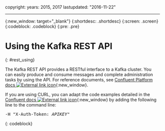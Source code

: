 copyright:
  years: 2015, 2017
lastupdated: "2016-11-22"

---

{:new_window: target="_blank"}
{:shortdesc: .shortdesc}
{:screen: .screen}
{:codeblock: .codeblock}
{:pre: .pre}

# Using the Kafka REST API
{: #rest_using}

The Kafka REST API provides a RESTful interface to a Kafka
cluster. You can easily produce and consume messages and complete administration tasks by using the
API. For reference documents, see [Confluent Platform docs ![External link icon](images/launch-glyph.svg "External link icon")](http://docs.confluent.io/2.0.0/){:new_window}.

If you are using CURL, you can adapt the code
examples detailed in the [Confluent docs ![External link icon](images/launch-glyph.svg "External link icon")](http://docs.confluent.io/2.0.0/){:new_window} by adding the following line to the command line:
<pre class="pre">-H "X-Auth-Token: <var class="keyword varname">APIKEY</var>"</pre>
{: codeblock}


<!-- Comment from Andrew
basic introduction, definitely including health warning
-->

